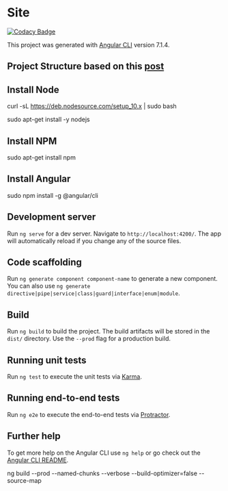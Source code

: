 # Site

[![Codacy Badge](https://api.codacy.com/project/badge/Grade/852db4668cc442ff9094e5b8acfe8afb)](https://www.codacy.com?utm_source=github.com&amp;utm_medium=referral&amp;utm_content=saraivaufc/geoengine-frontend&amp;utm_campaign=Badge_Grade)

This project was generated with [Angular CLI](https://github.com/angular/angular-cli) version 7.1.4.

## Project Structure based on this [post](https://itnext.io/choosing-a-highly-scalable-folder-structure-in-angular-d987de65ec7)

## Install Node

curl -sL https://deb.nodesource.com/setup_10.x | sudo bash

sudo apt-get install -y nodejs

## Install NPM

sudo apt-get install npm

## Install Angular

sudo npm install -g @angular/cli

## Development server

Run `ng serve` for a dev server. Navigate to `http://localhost:4200/`. The app will automatically reload if you change any of the source files.

## Code scaffolding

Run `ng generate component component-name` to generate a new component. You can also use `ng generate directive|pipe|service|class|guard|interface|enum|module`.

## Build

Run `ng build` to build the project. The build artifacts will be stored in the `dist/` directory. Use the `--prod` flag for a production build.

## Running unit tests

Run `ng test` to execute the unit tests via [Karma](https://karma-runner.github.io).

## Running end-to-end tests

Run `ng e2e` to execute the end-to-end tests via [Protractor](http://www.protractortest.org/).

## Further help

To get more help on the Angular CLI use `ng help` or go check out the [Angular CLI README](https://github.com/angular/angular-cli/blob/master/README.md).


ng build --prod --named-chunks --verbose --build-optimizer=false --source-map
